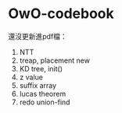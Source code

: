 # OwO-codebook

還沒更新進pdf檔：
1. NTT
2. treap, placement new
3. KD tree, init()
4. z value
5. suffix array
6. lucas theorem
7. redo union-find
